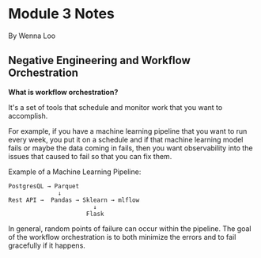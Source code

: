 # Module 3 Notes
By Wenna Loo

## Negative Engineering and Workflow Orchestration
**What is workflow orchestration?**

It's a set of tools that schedule and monitor work that you want to accomplish. 

For example, if you have a machine learning pipeline that you want to run every week, you put it on a schedule and if that machine learning model fails or maybe the data coming in fails, then you want observability into the issues that caused to fail so that you can fix them.

Example of a Machine Learning Pipeline:
```
PostgresQL → Parquet 
              ↓ 
Rest API →  Pandas → Sklearn → mlflow
                        ↓
                      Flask 
```

In general, random points of failure can occur within the pipeline. The goal of the workflow orchestration is to both minimize the errors and to fail gracefully if it happens.
